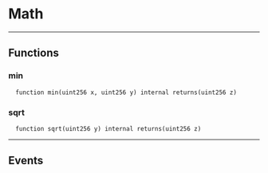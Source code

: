 # Math




___

## Functions

### min

```solidity
  function min(uint256 x, uint256 y) internal returns(uint256 z)
```




### sqrt

```solidity
  function sqrt(uint256 y) internal returns(uint256 z)
```





___

## Events

